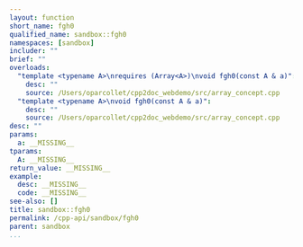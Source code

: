 ```yaml
---
layout: function
short_name: fgh0
qualified_name: sandbox::fgh0
namespaces: [sandbox]
includer: ""
brief: ""
overloads:
  "template <typename A>\nrequires (Array<A>)\nvoid fgh0(const A & a)":
    desc: ""
    source: /Users/oparcollet/cpp2doc_webdemo/src/array_concept.cpp
  "template <typename A>\nvoid fgh0(const A & a)":
    desc: ""
    source: /Users/oparcollet/cpp2doc_webdemo/src/array_concept.cpp
desc: ""
params:
  a: __MISSING__
tparams:
  A: __MISSING__
return_value: __MISSING__
example:
  desc: __MISSING__
  code: __MISSING__
see-also: []
title: sandbox::fgh0
permalink: /cpp-api/sandbox/fgh0
parent: sandbox
...
```


